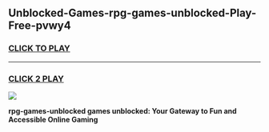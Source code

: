 
## Unblocked-Games-rpg-games-unblocked-Play-Free-pvwy4
<h3>
<a href="https://premium76.site?title=rpg-games-unblocked&ref=22A">CLICK TO PLAY</a></h3>
<hr>

<h3>
<a href="https://premium76.site?title=rpg-games-unblocked&ref=22A">CLICK 2 PLAY</a>
  
</h3>

<a href="https://premium76.site?title=rpg-games-unblocked&ref=22A"><img src="https://clearcache.store/games.png"></a>


**rpg-games-unblocked games unblocked: Your Gateway to Fun and Accessible Online Gaming**
